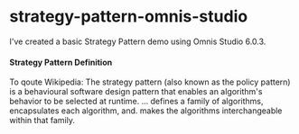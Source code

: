 # strategy-pattern-omnis-studio
I've created a basic Strategy Pattern demo using Omnis Studio 6.0.3.


#### Strategy Pattern Definition

To qoute Wikipedia: The strategy pattern (also known as the policy pattern) is a behavioural software design pattern that enables an algorithm's behavior to be selected at runtime. ... defines a family of algorithms, encapsulates each algorithm, and. makes the algorithms interchangeable within that family.
